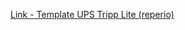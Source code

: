 [Link - Template UPS Tripp Lite (reperio)](https://github.com/reperio/zabbix-snmp-tripp-lite-ups-pdu)
